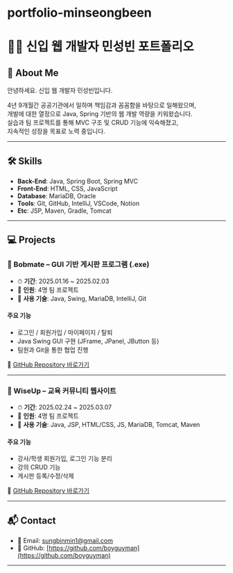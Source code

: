 # portfolio-minseongbeen

# 🧑‍💻 신입 웹 개발자 민성빈 포트폴리오

## 👋 About Me

안녕하세요. 신입 웹 개발자 민성빈입니다.

4년 9개월간 공공기관에서 일하며 책임감과 꼼꼼함을 바탕으로 일해왔으며,  
개발에 대한 열정으로 Java, Spring 기반의 웹 개발 역량을 키워왔습니다.  
실습과 팀 프로젝트를 통해 MVC 구조 및 CRUD 기능에 익숙해졌고,  
지속적인 성장을 목표로 노력 중입니다.

---

## 🛠 Skills

- **Back-End**: Java, Spring Boot, Spring MVC  
- **Front-End**: HTML, CSS, JavaScript  
- **Database**: MariaDB, Oracle  
- **Tools**: Git, GitHub, IntelliJ, VSCode, Notion  
- **Etc**: JSP, Maven, Gradle, Tomcat

---

## 💻 Projects

### 📌 Bobmate – GUI 기반 게시판 프로그램 (.exe)

- ⏱ **기간**: 2025.01.16 ~ 2025.02.03  
- 👥 **인원**: 4명 팀 프로젝트  
- 🔧 **사용 기술**: Java, Swing, MariaDB, IntelliJ, Git

#### 주요 기능

- 로그인 / 회원가입 / 마이페이지 / 탈퇴
- Java Swing GUI 구현 (JFrame, JPanel, JButton 등)
- 팀원과 Git을 통한 협업 진행

🔗 [GitHub Repository 바로가기](https://github.com/chunjaeTeam2/bobmate.git)

---

### 📌 WiseUp – 교육 커뮤니티 웹사이트

- ⏱ **기간**: 2025.02.24 ~ 2025.03.07  
- 👥 **인원**: 4명 팀 프로젝트  
- 🔧 **사용 기술**: Java, JSP, HTML/CSS, JS, MariaDB, Tomcat, Maven

#### 주요 기능

- 강사/학생 회원가입, 로그인 기능 분리
- 강의 CRUD 기능
- 게시판 등록/수정/삭제

🔗 [GitHub Repository 바로가기](https://github.com/opTimusPrime2025/WiseUp.git)

---

## 📬 Contact

- 📧 Email: sungbinmin1@gmail.com  
- 🐙 GitHub:  [https://github.com/boyguyman](https://github.com/boyguyman)

---
